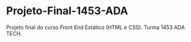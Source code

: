# Projeto-Final-1453-ADA
Projeto final do curso Front End Estático (HTML e CSS). Turma 1453 ADA TECH.

